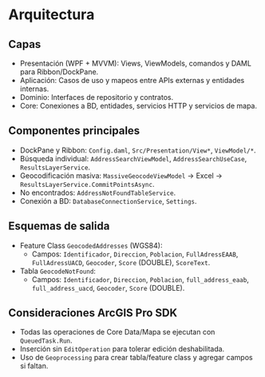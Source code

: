# Arquitectura

## Capas
- Presentación (WPF + MVVM): Views, ViewModels, comandos y DAML para Ribbon/DockPane.
- Aplicación: Casos de uso y mapeos entre APIs externas y entidades internas.
- Dominio: Interfaces de repositorio y contratos.
- Core: Conexiones a BD, entidades, servicios HTTP y servicios de mapa.

## Componentes principales
- DockPane y Ribbon: `Config.daml`, `Src/Presentation/View*`, `ViewModel/*`.
- Búsqueda individual: `AddressSearchViewModel`, `AddressSearchUseCase`, `ResultsLayerService`.
- Geocodificación masiva: `MassiveGeocodeViewModel` → Excel → `ResultsLayerService.CommitPointsAsync`.
- No encontrados: `AddressNotFoundTableService`.
- Conexión a BD: `DatabaseConnectionService`, `Settings`.

## Esquemas de salida
- Feature Class `GeocodedAddresses` (WGS84):
  - Campos: `Identificador`, `Direccion`, `Poblacion`, `FullAdressEAAB`, `FullAdressUACD`, `Geocoder`, `Score` (DOUBLE), `ScoreText`.
- Tabla `GeocodeNotFound`:
  - Campos: `Identificador`, `Direccion`, `Poblacion`, `full_address_eaab`, `full_address_uacd`, `Geocoder`, `Score` (DOUBLE).

## Consideraciones ArcGIS Pro SDK
- Todas las operaciones de Core Data/Mapa se ejecutan con `QueuedTask.Run`.
- Inserción sin `EditOperation` para tolerar edición deshabilitada.
- Uso de `Geoprocessing` para crear tabla/feature class y agregar campos si faltan.
